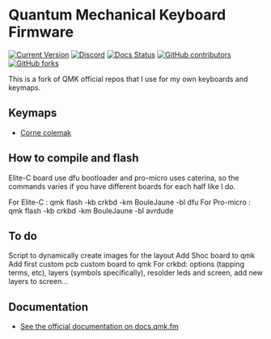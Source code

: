 # Quantum Mechanical Keyboard Firmware

[![Current Version](https://img.shields.io/github/tag/qmk/qmk_firmware.svg)](https://github.com/qmk/qmk_firmware/tags)
[![Discord](https://img.shields.io/discord/440868230475677696.svg)](https://discord.gg/Uq7gcHh)
[![Docs Status](https://img.shields.io/badge/docs-ready-orange.svg)](https://docs.qmk.fm)
[![GitHub contributors](https://img.shields.io/github/contributors/qmk/qmk_firmware.svg)](https://github.com/qmk/qmk_firmware/pulse/monthly)
[![GitHub forks](https://img.shields.io/github/forks/qmk/qmk_firmware.svg?style=social&label=Fork)](https://github.com/qmk/qmk_firmware/)

This is a fork of QMK official repos that I use for my own keyboards and keymaps.

## Keymaps

* [Corne colemak](/keyboards/crkbd/BouleJaune)

## How to compile and flash

Elite-C board use dfu bootloader and pro-micro uses caterina, so the commands varies if you have different boards for each half like I do.

For Elite-C :
qmk flash -kb crkbd -km BouleJaune -bl dfu
For Pro-micro :
qmk flash -kb crkbd -km BouleJaune -bl avrdude

## To do

Script to dynamically create images for the layout
Add Shoc board to qmk
Add first custom pcb custom board to qmk
For crkbd: 
options (tapping terms, etc), layers (symbols specifically), resolder leds and screen, add new layers to screen...

## Documentation

* [See the official documentation on docs.qmk.fm](https://docs.qmk.fm)
